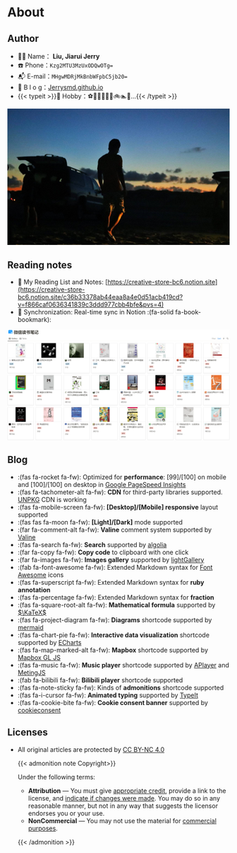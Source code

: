 # About


## Author

+ 🧑‍💻 Name： **Liu, Jiarui Jerry**
+ ☎️ Phone：`Kzg2MTU3MzUxODQwOTg=`
+ 📬 E-mail：`MHgwMDRjMkBnbWFpbC5jb20=`
+ 🔭 B l o g：[Jerrysmd.github.io](https://jerrysmd.github.io)
+ {{< typeit >}}🏀 Hobby：⚽📸🏓🎹📱📖🚲🏊💪...{{< /typeit >}}




![the United States](/posts/picture/20191011083753_IMG_2610-01.jfif "Corpus Christi, Texas")

## Reading notes

+ 📖 My Reading List and Notes: [https://creative-store-bc6.notion.site](https://creative-store-bc6.notion.site/c36b33378ab44eaa8a4e0d51acb419cd?v=f866caf0636341839c3ddd977cbb4bfe&pvs=4)
+ 📝 Synchronization: Real-time sync in Notion :(fa-solid fa-book-bookmark):



![Weread Reading Notes](/posts/picture/image-20231010224455342.png "Weread Reading Notes")

## Blog

+ :(fas fa-rocket fa-fw): Optimized for **performance**: [99]/[100] on mobile and [100]/[100] on desktop in [Google PageSpeed Insights](https://developers.google.com/speed/pagespeed/insights)
+ :(fas fa-tachometer-alt fa-fw): **CDN** for third-party libraries supported. [UNPKG](https://unpkg.com/) CDN is working
+ :(fas fa-mobile-screen fa-fw): **[Desktop]/[Mobile] responsive** layout supported
+ :(fas fas fa-moon fa-fw): **[Light]/[Dark]** mode supported
+ :(far fa-comment-alt fa-fw): **Valine** comment system supported by [Valine](https://valine.js.org/)
+ :(fas fa-search fa-fw): **Search** supported by [algolia](https://www.algolia.com/)
+ :(far fa-copy fa-fw): **Copy code** to clipboard with one click
+ :(far fa-images fa-fw): **Images gallery** supported by [lightGallery](https://github.com/sachinchoolur/lightgallery)
+ :(fab fa-font-awesome fa-fw): Extended Markdown syntax for [Font Awesome](https://fontawesome.com/) icons
+ :(fas fa-superscript fa-fw): Extended Markdown syntax for **ruby annotation**
+ :(fas fa-percentage fa-fw): Extended Markdown syntax for **fraction**
+ :(fas fa-square-root-alt fa-fw): **Mathematical formula** supported by [$\KaTeX$](https://katex.org/)
+ :(fas fa-project-diagram fa-fw): **Diagrams** shortcode supported by [mermaid](https://github.com/mermaid-js/mermaid)
+ :(fas fa-chart-pie fa-fw): **Interactive data visualization** shortcode supported by [ECharts](https://echarts.apache.org/)
+ :(fas fa-map-marked-alt fa-fw): **Mapbox** shortcode supported by [Mapbox GL JS](https://docs.mapbox.com/mapbox-gl-js)
+ :(fas fa-music fa-fw): **Music player** shortcode supported by [APlayer](https://github.com/MoePlayer/APlayer) and [MetingJS](https://github.com/metowolf/MetingJS)
+ :(fab fa-bilibili fa-fw): **Bilibili player** shortcode supported
+ :(fas fa-note-sticky fa-fw): Kinds of **admonitions** shortcode supported
+ :(fas fa-i-cursor fa-fw): **Animated typing** supported by [TypeIt](https://typeitjs.com/)
+ :(fas fa-cookie-bite fa-fw): **Cookie consent banner** supported by [cookieconsent](https://github.com/osano/cookieconsent)

## Licenses

+ All original articles are protected by [CC BY-NC 4.0](https://creativecommons.org/licenses/by-nc/4.0/)

  {{< admonition note Copyright>}}

  Under the following terms:

  + **Attribution** — You must give [appropriate credit](https://creativecommons.org/licenses/by-nc/4.0/#), provide a link to the license, and [indicate if changes were made](https://creativecommons.org/licenses/by-nc/4.0/#). You may do so in any reasonable manner, but not in any way that suggests the licensor endorses you or your use.
  + **NonCommercial** — You may not use the material for [commercial purposes](https://creativecommons.org/licenses/by-nc/4.0/#).

  {{< /admonition >}}

